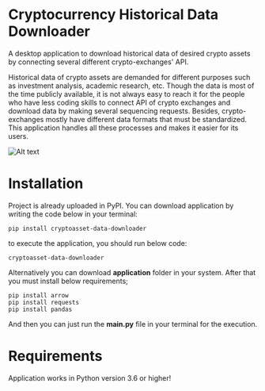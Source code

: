 # Cryptocurrency Historical Data Downloader
A desktop application to download historical data of desired crypto assets by connecting several different crypto-exchanges' API.

Historical data of crypto assets are demanded for different purposes such as investment analysis, academic research, etc. Though the data is most of the time publicly available, it is not always easy to reach it for the people who have less coding skills to connect API of crypto exchanges and download data by making several sequencing requests. Besides, crypto-exchanges mostly have different data formats that must be standardized. This application handles all these processes and makes it easier for its users.

![Alt text](application.jpg?raw=true "Title")

# Installation
Project is already uploaded in PyPI. You can download application by writing the code below in your terminal:

`pip install cryptoasset-data-downloader`
  
to execute the application, you should run below code:
 
 `cryptoasset-data-downloader`
 
 Alternatively you can download **application** folder in your system. After that you must install below requirements;
 ```
 pip install arrow
 pip install requests
 pip install pandas
 ```
 
 And then you can just run the **__main__.py** file in your terminal for the execution.
 
 # Requirements
 Application works in Python version 3.6 or higher!
